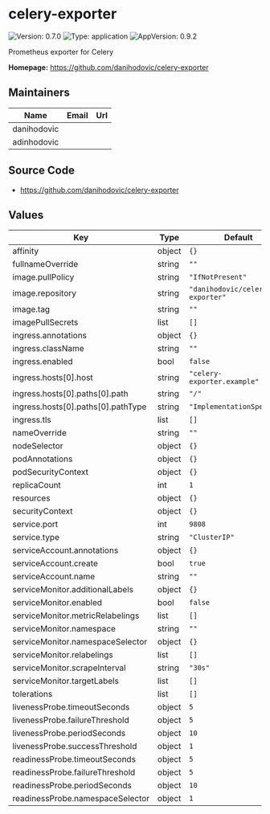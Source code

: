 # celery-exporter

![Version: 0.7.0](https://img.shields.io/badge/Version-0.7.0-informational?style=flat-square) ![Type: application](https://img.shields.io/badge/Type-application-informational?style=flat-square) ![AppVersion: 0.9.2](https://img.shields.io/badge/AppVersion-0.9.2-informational?style=flat-square)

Prometheus exporter for Celery

**Homepage:** <https://github.com/danihodovic/celery-exporter>

## Maintainers

| Name        | Email | Url |
| ----------- | ----- | --- |
| danihodovic |       |     |
| adinhodovic |       |     |

## Source Code

- <https://github.com/danihodovic/celery-exporter>

## Values

| Key                                | Type   | Default                         | Description |
| ---------------------------------- | ------ | ------------------------------- | ----------- |
| affinity                           | object | `{}`                            |             |
| fullnameOverride                   | string | `""`                            |             |
| image.pullPolicy                   | string | `"IfNotPresent"`                |             |
| image.repository                   | string | `"danihodovic/celery-exporter"` |             |
| image.tag                          | string | `""`                            |             |
| imagePullSecrets                   | list   | `[]`                            |             |
| ingress.annotations                | object | `{}`                            |             |
| ingress.className                  | string | `""`                            |             |
| ingress.enabled                    | bool   | `false`                         |             |
| ingress.hosts[0].host              | string | `"celery-exporter.example"`     |             |
| ingress.hosts[0].paths[0].path     | string | `"/"`                           |             |
| ingress.hosts[0].paths[0].pathType | string | `"ImplementationSpecific"`      |             |
| ingress.tls                        | list   | `[]`                            |             |
| nameOverride                       | string | `""`                            |             |
| nodeSelector                       | object | `{}`                            |             |
| podAnnotations                     | object | `{}`                            |             |
| podSecurityContext                 | object | `{}`                            |             |
| replicaCount                       | int    | `1`                             |             |
| resources                          | object | `{}`                            |             |
| securityContext                    | object | `{}`                            |             |
| service.port                       | int    | `9808`                          |             |
| service.type                       | string | `"ClusterIP"`                   |             |
| serviceAccount.annotations         | object | `{}`                            |             |
| serviceAccount.create              | bool   | `true`                          |             |
| serviceAccount.name                | string | `""`                            |             |
| serviceMonitor.additionalLabels    | object | `{}`                            |             |
| serviceMonitor.enabled             | bool   | `false`                         |             |
| serviceMonitor.metricRelabelings   | list   | `[]`                            |             |
| serviceMonitor.namespace           | string | `""`                            |             |
| serviceMonitor.namespaceSelector   | object | `{}`                            |             |
| serviceMonitor.relabelings         | list   | `[]`                            |             |
| serviceMonitor.scrapeInterval      | string | `"30s"`                         |             |
| serviceMonitor.targetLabels        | list   | `[]`                            |             |
| tolerations                        | list   | `[]`                            |             |
| livenessProbe.timeoutSeconds       | object | `5`                             |             |
| livenessProbe.failureThreshold     | object | `5`                             |             |
| livenessProbe.periodSeconds        | object | `10`                            |             |
| livenessProbe.successThreshold     | object | `1`                             |             |
| readinessProbe.timeoutSeconds      | object | `5`                             |             |
| readinessProbe.failureThreshold    | object | `5`                             |             |
| readinessProbe.periodSeconds       | object | `10`                            |             |
| readinessProbe.namespaceSelector   | object | `1`                             |             |

